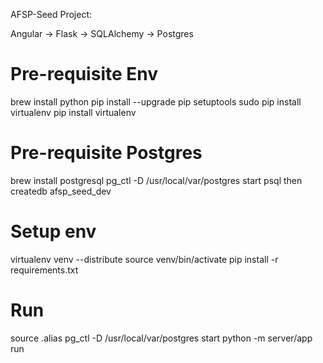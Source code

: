 AFSP-Seed Project:

Angular -> Flask -> SQLAlchemy -> Postgres

# Pre-requisite Env
brew install python
pip install --upgrade pip setuptools
sudo pip install virtualenv
pip install virtualenv

# Pre-requisite Postgres
brew install postgresql
pg_ctl -D /usr/local/var/postgres start
psql then createdb afsp_seed_dev

# Setup env
virtualenv venv --distribute
source venv/bin/activate
pip install -r requirements.txt
 

# Run
source .alias
pg_ctl -D /usr/local/var/postgres start
python -m server/app run
